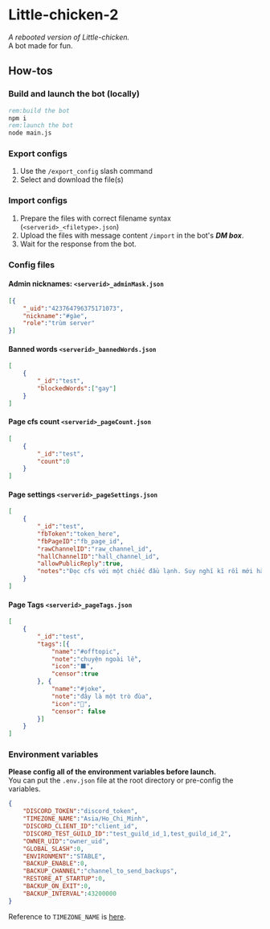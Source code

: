 # Little-chicken-2
*A rebooted version of Little-chicken.*<br>
A bot made for fun.

## How-tos
### Build and launch the bot (locally)
```bat
rem:build the bot
npm i
rem:launch the bot
node main.js
```
### Export configs
1. Use the `/export_config` slash command
2. Select and download the file(s)
### Import configs
1. Prepare the files with correct filename syntax (`<serverid>_<filetype>.json`)
2. Upload the files with message content `/import` in the bot's ***DM box***.
3. Wait for the response from the bot.
### Config files
#### Admin nicknames: `<serverid>_adminMask.json`
```json
[{
    "_uid":"423764796375171073",
    "nickname":"#gàe",
    "role":"trùm server"
}]
```
#### Banned words `<serverid>_bannedWords.json`
```json
[
    {
        "_id":"test",
        "blockedWords":["gay"]
    }
]
```
#### Page cfs count `<serverid>_pageCount.json`
```json
[
    {
        "_id":"test",
        "count":0
    }
]
```
#### Page settings `<serverid>_pageSettings.json`
```json
[
    {
        "_id":"test",
        "fbToken":"token_here",
        "fbPageID":"fb_page_id",
        "rawChannelID":"raw_channel_id",
        "hallChannelID":"hall_channel_id",
        "allowPublicReply":true, 
        "notes":"Đọc cfs với một chiếc đầu lạnh. Suy nghĩ kĩ rồi mới hành động. Đừng tay nhanh hơn não."
    }
]
```
#### Page Tags `<serverid>_pageTags.json`
```json
[
    {
        "_id":"test",
        "tags":[{
            "name":"#offtopic",
            "note":"chuyện ngoài lề",
            "icon":"⬛",
            "censor":true
        }, {
            "name":"#joke",
            "note":"đây là một trò đùa",
            "icon":"🤡",
            "censor": false
        }]
    }
]
```
### Environment variables
**Please config all of the environment variables before launch.**<br>
You can put the `.env.json` file at the root directory or pre-config the variables.
```json
{
    "DISCORD_TOKEN":"discord_token",
    "TIMEZONE_NAME":"Asia/Ho_Chi_Minh",
    "DISCORD_CLIENT_ID":"client_id",
    "DISCORD_TEST_GUILD_ID":"test_guild_id_1,test_guild_id_2",
    "OWNER_UID":"owner_uid",
    "GLOBAL_SLASH":0,
    "ENVIRONMENT":"STABLE",
    "BACKUP_ENABLE":0,
    "BACKUP_CHANNEL":"channel_to_send_backups",
    "RESTORE_AT_STARTUP":0,
    "BACKUP_ON_EXIT":0,
    "BACKUP_INTERVAL":43200000
}
```
Reference to `TIMEZONE_NAME` is [here](https://momentjs.com/timezone/).